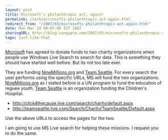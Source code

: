 ```yaml
---
layout: post
title: Microsoft's philanthropic act, again!
permalink: /tech/microsofts-philanthropic-act-again.html
redirect_from: "/2007/03/microsofts-philanthropic-act-again.html"
date: Mon Mar 19 00:07:00 IST 2007
sharingURL: http://blog.sangupta.com/2007/03/microsofts-philanthropic-act-again.html
tags: just-like-that
---
```


<a href="http://www.microsoft.com">Microsoft</a> has agreed to donate funds to two charity 
organizations when people use Windows Live Search to search for data. This is something 
they should have started well before. But its not too late ever.

<!-- break here -->

They are funding 
<a href="http://click4thecause.live.com/search/charity/default.aspx">NineMillions.org</a> and 
<a href="http://teamseattle.live.com/Search/Charity/TeamSeattle/Default.aspx">Team Seattle</a>. 
For every search the user performs using the specific URLs, MS will fund the two organizations. 
<a href="http://nine-million.spaces.live.com/">NineMillions.org</a> as I stated before is a UN 
program to fund the education of reguee youth. 
<a href="http://www.teamseattle.com/">Team Seattle</a> is an organization funding the Children's Hospital.

* <a href="http://click4thecause.live.com/search/charity/default.aspx">http://click4thecause.live.com/search/charity/default.aspx</a>
* <a href="http://teamseattle.live.com/Search/Charity/TeamSeattle/Default.aspx">http://teamseattle.live.com/Search/Charity/TeamSeattle/Default.aspx</a>

Use the above URLs to access the pages for the two.

I am going to use MS Live search for helping these missions. I request you to do the same.
